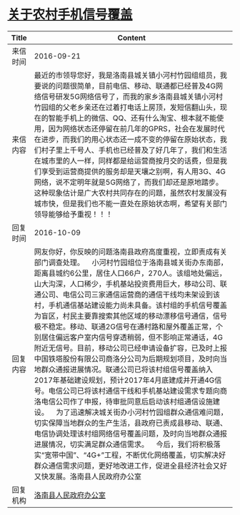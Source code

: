 # <a href="http://www.shangluo.gov.cn/zmhd/ldxxxx.jsp?urltype=leadermail.LeaderMailContentUrl&wbtreeid=1112&leadermailid=3835">关于农村手机信号覆盖</a>
| Title |                                                                                                                                                                                                                                                                                                      Content                                                                                                                                                                                                                                                                                                       |
|:-----:|--------------------------------------------------------------------------------------------------------------------------------------------------------------------------------------------------------------------------------------------------------------------------------------------------------------------------------------------------------------------------------------------------------------------------------------------------------------------------------------------------------------------------------------------------------------------------------------------------------------------|
| 来信时间  | 2016-09-21                                                                                                                                                                                                                                                                                                                                                                                                                                                                                                                                                                                                         |
| 来信内容  | 最近的市领导您好，我是洛南县城关镇小河村竹园组组员，我要说的问题很简单，目前电信、移动、联通都已经普及4G网络信号研发5G网络信号了，而我的家乡洛南县城关镇小河村竹园组的父老乡亲还在过着打电话上房顶，发短信翻山头，现在的智能手机上的微信、QQ、还有什么淘宝、根本就不能使用，因为网络状态还停留在前几年的GPRS，社会在发展时代在进步，而我们的用心状态还一成不变的停留在原始状态，我们村子里上千号人、手机也已经普及了好几年了，我们和生活在城市里的人一样，同样都是给运营商按月交的话费，但是我们享受到运营商提供的服务却是天壤之别啊，有人用3G、4G网络，说不定明年就是5G网络了，而我们却还是原地踏步。这种现象估计是广大农村共同存在的问题，虽然农村发展没有城市快，但是我们也不能一直处在原始状态啊，希望有关部门领导能够给予重视！！！                                                                                                                                                                                                                                       |
| 回复时间  | 2016-10-09                                                                                                                                                                                                                                                                                                                                                                                                                                                                                                                                                                                                         |
| 回复内容  | 网友你好，你反映的问题洛南县政府高度重视，立即责成有关部门调查处理。    小河村竹园组位于洛南县城关街办东南部，距离县城约6公里，居住人口66户，270人。该组地处偏远，山大沟深，人口稀少，手机基站投资费用巨大，移动公司、联通公司、电信公司三家通信运营商的通信干线均未架设到该村，手机通信基站建设能力尚未具备。该村组的手机信号覆盖为盲区，村民主要靠搜索其他区域的移动漂移信号通信，信号极不稳定。移动、联通2G信号在通村路和屋外覆盖正常，个别居住偏远客户室内信号穿透稍弱，但不影响正常通话，4G附近无信号。目前，移动公司已经申请设备扩容，已及时上报中国铁塔股份有限公司商洛分公司为后期规划项目，及时向当地群众通报进展情况。联通公司已将该村组信号覆盖纳入2017年基础建设规划，预计2017年4月底建成并开通4G信号。电信公司已将该村通信干线和手机基站建设需求专题向商洛电信公司作了申报，待审批同意后启动该村组通信设施建设。    为了迅速解决城关街办小河村竹园组群众通信难问题，切实保障当地群众的生产生活，县政府已责成县移动、联通、电信协调处理该村组网络信号覆盖问题，及时向当地群众通报进展情况，切实满足群众通信需求。    今后，我们将积极落实“宽带中国”、“4G+”工程，不断优化网络覆盖，切实解决好群众通信需求问题，更好地改进工作，促进全县经济社会又好又快发展。洛南县人民政府办公室 |
| 回复机构  | <a href="../../categories/agencies/洛南县人民政府办公室.md">洛南县人民政府办公室</a>                                                                                                                                                                                                                                                                                                                                                                                                                                                                                                                                                   |